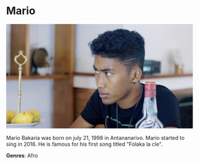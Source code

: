 # Mario

![Mario](mario.jpg)

Mario Bakaria was born on july 21, 1998 in Antananarivo. Mario started to sing in 2016. He is famous for his first song titled "Folaka la cle".

**Genres**: Afro

